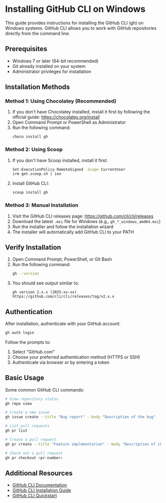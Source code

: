 # Installing GitHub CLI on Windows

This guide provides instructions for installing the GitHub CLI (gh) on Windows systems. GitHub CLI allows you to work with GitHub repositories directly from the command line.

## Prerequisites

- Windows 7 or later (64-bit recommended)
- Git already installed on your system
- Administrator privileges for installation

## Installation Methods

### Method 1: Using Chocolatey (Recommended)

1. If you don't have Chocolatey installed, install it first by following the official guide: https://chocolatey.org/install
2. Open Command Prompt or PowerShell as Administrator
3. Run the following command:
   ```bash
   choco install gh
   ```

### Method 2: Using Scoop

1. If you don't have Scoop installed, install it first:
   ```bash
   Set-ExecutionPolicy RemoteSigned -Scope CurrentUser
   irm get.scoop.sh | iex
   ```
2. Install GitHub CLI:
   ```bash
   scoop install gh
   ```

### Method 3: Manual Installation

1. Visit the GitHub CLI releases page: https://github.com/cli/cli/releases
2. Download the latest `.msi` file for Windows (e.g., `gh_*_windows_amd64.msi`)
3. Run the installer and follow the installation wizard
4. The installer will automatically add GitHub CLI to your PATH

## Verify Installation

1. Open Command Prompt, PowerShell, or Git Bash
2. Run the following command:
   ```bash
   gh --version
   ```
3. You should see output similar to:
   ```
   gh version 2.x.x (2025-xx-xx)
   https://github.com/cli/cli/releases/tag/v2.x.x
   ```

## Authentication

After installation, authenticate with your GitHub account:

```bash
gh auth login
```

Follow the prompts to:
1. Select "GitHub.com"
2. Choose your preferred authentication method (HTTPS or SSH)
3. Authenticate via browser or by entering a token

## Basic Usage

Some common GitHub CLI commands:

```bash
# View repository status
gh repo view

# Create a new issue
gh issue create --title "Bug report" --body "Description of the bug"

# List pull requests
gh pr list

# Create a pull request
gh pr create --title "Feature implementation" --body "Description of changes"

# Check out a pull request
gh pr checkout <pr-number>
```

## Additional Resources

- [GitHub CLI Documentation](https://cli.github.com/manual/)
- [GitHub CLI Installation Guide](https://github.com/cli/cli#installation)
- [GitHub CLI Quickstart](https://docs.github.com/en/github-cli/github-cli/quickstart)
